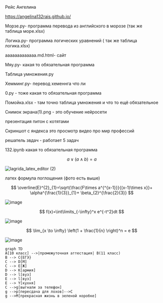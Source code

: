 Рейс Ангелина

https://angelina132rais.github.io/ 

 Морзе.ру- программа перевода из английского в морозе (так же таблица море.xlsx)
 


Логика.ру- программа логических уравнений ( так же таблица логика.хlsx)
 


ааааааааааааа.md.html- сайт 
 


Мяу.ру- какая то обязательная программа 
 



Таблица умножения.ру 
 


Хемминг.ру- перевод хеменнга что ли 
 


0.ру - тоже какая то обязательная программа 
 


Помойка.хlsx - там точно таблица умножения и что то ещё обязательное 



Снимок экрана(1).png - это обучение нейросети
 
презентация питон с котятами

Скриншот с яндекса это просмотр видео про мир профессий 
 
решатель звдач - работает 5 задач

132.ipynb какая то обязательная программа 
 

$$ a\lor\left( a\wedge  b \right)=a $$  


![lagrida_latex_editor (2)](https://user-images.githubusercontent.com/114457322/200460451-95ddda57-c7f5-4c32-bb91-bb210a3e0550.png)



 латех формула поглощения (фото есть выше)

$$ \overline{E}^{2}_{1}=\sqrt{\frac{F\times a^{^{x-1}}}{(x-1)\times x}}+ \alpha^{\frac{1}{3}}_{1}+ \beta_{2}^{\frac{2}{3}} $$
 
![image](https://user-images.githubusercontent.com/114457322/200717305-7eaa715f-f8f5-4874-a6d1-0be48f55aaa1.png)

$$ f(x)=\int\limits_{-\infty}^x e^{-t^2}dt $$

![image](https://user-images.githubusercontent.com/114457322/200717693-b59fb3a7-75db-4b75-a243-6ca363ee48e3.png)

$$ \lim_{x \to \infty} \left(1 + \frac{1}{n} \right)^n = e $$

![image](https://user-images.githubusercontent.com/114457322/200718171-8e7e34f7-2e2c-46d3-ac2d-84534add33ad.png)



```mermaid
graph TD 
A[10 класс] -->|промежуточная аттестация| B(11 класс)
B --> C{ЕГЭ}
C --> D[М]
C --> E[Ж]
D --> K[армия]
D --> l[вуз]
E --> l[вуз]
E --> Y[кухня]
C -->g[выгнали за телефон]
g -->p[пересдача для лохов]-->C
g -->M[прекрасная жизнь в зеленой коробке]
```


